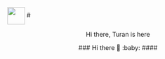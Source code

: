 <img src="https://media.giphy.com/media/SmwsaXanCdOxy/giphy.gif" width="40" height="40" align="center">
# <p align="center"> Hi there, Turan is here <br>
  <p align="center"> 
### Hi there 👋 :baby:
####

<!--
**levi-ackermn/levi-ackermn** is a ✨ _special_ ✨ repository because its `README.md` (this file) appears on your GitHub profile.

Here are some ideas to get you started:

- 🔭 I’m currently working on ...
- 🌱 I’m currently learning ...
- 👯 I’m looking to collaborate on ...
- 🤔 I’m looking for help with ...
- 💬 Ask me about ...
- 📫 How to reach me: ...
- 😄 Pronouns: ...
- ⚡ Fun fact: ...
-->

